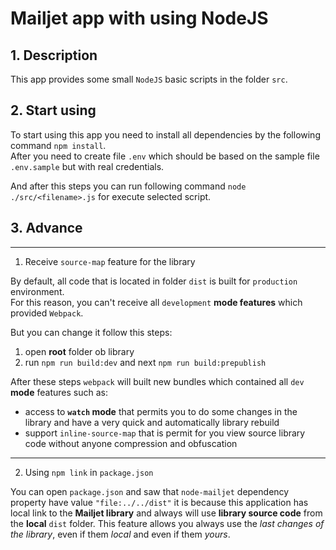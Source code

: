 # Mailjet app with using NodeJS

## 1. Description
This app provides some small `NodeJS` basic scripts in the folder `src`.

## 2. Start using
To start using this app you need to install all dependencies by the following command `npm install`. \
After you need to create file `.env` which should be based on the sample file `.env.sample` but with real credentials.

And after this steps you can run following command `node ./src/<filename>.js` for execute selected script.

## 3. Advance

--- 
1. Receive `source-map` feature for the library

By default, all code that is located in folder `dist` is built for `production` environment. \
For this reason, you can't receive all `development` **mode features** which provided `Webpack`. 

But you can change it follow this steps:
1. open **root** folder ob library
2. run `npm run build:dev` and next `npm run build:prepublish`

After these steps `webpack` will built new bundles which contained all `dev` **mode** features such as:
- access to **`watch` mode** that permits you to do some changes in the library and have a very quick and automatically library rebuild
- support `inline-source-map` that is permit for you view source library code without anyone compression and obfuscation

---
2. Using `npm link` in `package.json`

You can open `package.json` and saw that `node-mailjet` dependency property have value `"file:../../dist"` it is because 
this application has local link to the **Mailjet library** and always will use **library source code** from the **local** `dist` folder. 
This feature allows you always use the _last changes of the library_, even if them _local_ and even if them _yours_. 
